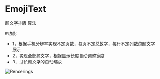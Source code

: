 # EmojiText
颜文字排版 算法

#功能
* 1，根据手机分辨率实现不定页数，每页不定总数字，每行不定列数的颜文字展示
* 2，实现全部颜文字，根据显示长度自动调整宽度
* 3，过长颜文字的自动缩放

![Renderings](https://github.com/songhanghang/FaceFont/blob/master/screen/A0001LRX22Gsonghang10292015231926.gif)
